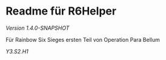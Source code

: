 # Readme für R6Helper

*Version 1.4.0-SNAPSHOT*

Für Rainbow Six Sieges ersten Teil von Operation Para Bellum

_Y3.S2.H1_
